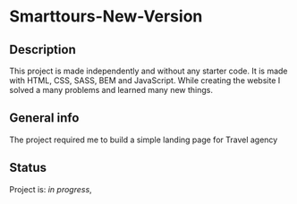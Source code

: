 # Smarttours-New-Version

## Description 
This project is made independently and without any starter code. It is made with HTML, CSS, SASS, BEM and JavaScript.
While creating the website I solved a many problems and learned many new things.

## General info
The project required me to build a simple landing page for Travel agency

## Status

Project is: _in progress_,











